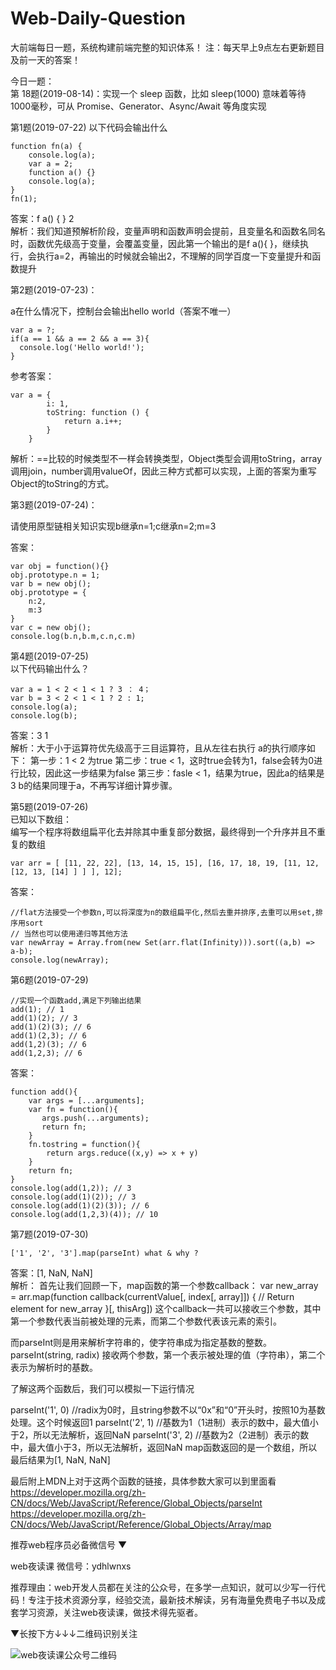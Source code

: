 # Web-Daily-Question
大前端每日一题，系统构建前端完整的知识体系！
注：每天早上9点左右更新题目及前一天的答案！

今日一题：  
第 18题(2019-08-14)：实现一个 sleep 函数，比如 sleep(1000) 意味着等待1000毫秒，可从 Promise、Generator、Async/Await 等角度实现

第1题(2019-07-22)
以下代码会输出什么
```
function fn(a) {
	console.log(a);
	var a = 2;
	function a() {}
	console.log(a);
}
fn(1);
```
答案：f a() { }  2  
解析：我们知道预解析阶段，变量声明和函数声明会提前，且变量名和函数名同名时，函数优先级高于变量，会覆盖变量，因此第一个输出的是f a(){ }，继续执行，会执行a=2，再输出的时候就会输出2，不理解的同学百度一下变量提升和函数提升

第2题(2019-07-23)：

a在什么情况下，控制台会输出hello world（答案不唯一）

```
var a = ?;
if(a == 1 && a == 2 && a == 3){
  console.log('Hello world!');
}

```
参考答案：
```
var a = {
        i: 1,
        toString: function () {
            return a.i++;
        }
    }  
```
解析：==比较的时候类型不一样会转换类型，Object类型会调用toString，array调用join，number调用valueOf，因此三种方式都可以实现，上面的答案为重写Object的toString的方式。

第3题(2019-07-24)：  

请使用原型链相关知识实现b继承n=1;c继承n=2;m=3

答案：
```
var obj = function(){}
obj.prototype.n = 1;
var b = new obj();
obj.prototype = {
	n:2,
	m:3
}
var c = new obj();
console.log(b.n,b.m,c.n,c.m)
```

第4题(2019-07-25)  
以下代码输出什么？
```
var a = 1 < 2 < 1 < 1 ? 3 ： 4；
var b = 3 < 2 < 1 < 1 ? 2 : 1;
console.log(a);
console.log(b);
```
答案：3  1  
解析：大于小于运算符优先级高于三目运算符，且从左往右执行
a的执行顺序如下：
第一步：1 < 2 为true
第二步：true < 1，这时true会转为1，false会转为0进行比较，因此这一步结果为false
第三步：fasle < 1，结果为true，因此a的结果是3
b的结果同理于a，不再写详细计算步骤。

第5题(2019-07-26)  
已知以下数组：  
编写一个程序将数组扁平化去并除其中重复部分数据，最终得到一个升序并且不重复的数组 
```
var arr = [ [11, 22, 22], [13, 14, 15, 15], [16, 17, 18, 19, [11, 12, [12, 13, [14] ] ] ], 12];
```
答案：
```  
//flat方法接受一个参数n,可以将深度为n的数组扁平化,然后去重并排序,去重可以用set,排序用sort
// 当然也可以使用递归等其他方法
var newArray = Array.from(new Set(arr.flat(Infinity))).sort((a,b) => a-b);
console.log(newArray);  
```

第6题(2019-07-29)  
```  
//实现一个函数add,满足下列输出结果
add(1); // 1
add(1)(2); // 3
add(1)(2)(3); // 6
add(1)(2,3); // 6
add(1,2)(3); // 6
add(1,2,3); // 6
```
答案：  
```  
function add(){
	var args = [...arguments];
	var fn = function(){
	   args.push(...arguments);
	   return fn;
	}
	fn.tostring = function(){
	    return args.reduce((x,y) => x + y)
	}
	return fn;
}
console.log(add(1,2)); // 3
console.log(add(1)(2)); // 3
console.log(add(1)(2)(3)); // 6
console.log(add(1,2,3)(4)); // 10
```  

第7题(2019-07-30)  
```  
['1', '2', '3'].map(parseInt) what & why ?   

```  
答案：[1, NaN, NaN]  
解析：
首先让我们回顾一下，map函数的第一个参数callback：
var new_array = arr.map(function callback(currentValue[, index[, array]]) { // Return element for new_array }[, thisArg])
这个callback一共可以接收三个参数，其中第一个参数代表当前被处理的元素，而第二个参数代表该元素的索引。

而parseInt则是用来解析字符串的，使字符串成为指定基数的整数。
parseInt(string, radix)
接收两个参数，第一个表示被处理的值（字符串），第二个表示为解析时的基数。

了解这两个函数后，我们可以模拟一下运行情况

parseInt('1', 0) //radix为0时，且string参数不以“0x”和“0”开头时，按照10为基数处理。这个时候返回1
parseInt('2', 1) //基数为1（1进制）表示的数中，最大值小于2，所以无法解析，返回NaN
parseInt('3', 2) //基数为2（2进制）表示的数中，最大值小于3，所以无法解析，返回NaN
map函数返回的是一个数组，所以最后结果为[1, NaN, NaN]

最后附上MDN上对于这两个函数的链接，具体参数大家可以到里面看
https://developer.mozilla.org/zh-CN/docs/Web/JavaScript/Reference/Global_Objects/parseInt
https://developer.mozilla.org/zh-CN/docs/Web/JavaScript/Reference/Global_Objects/Array/map

推荐web程序员必备微信号 
▼

web夜读课
微信号：ydhlwnxs

推荐理由：web开发人员都在关注的公众号，在多学一点知识，就可以少写一行代码！专注于技术资源分享，经验交流，最新技术解读，另有海量免费电子书以及成套学习资源，关注web夜读课，做技术得先驱者。

 ▼长按下方↓↓↓二维码识别关注
 
![web夜读课公众号二维码](https://github.com/qappleh/Web-Daily-Question/blob/master/qrcode_for_gh_64b8beeaaf09_344.jpg)
